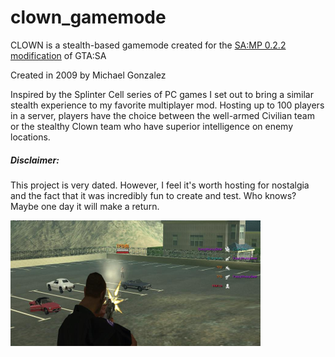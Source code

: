 # clown_gamemode
CLOWN is a stealth-based gamemode created for the [SA:MP 0.2.2 modification](http://sa-mp.com/) of GTA:SA

Created in 2009 by Michael Gonzalez

Inspired by the Splinter Cell series of PC games I set out to bring a similar stealth experience to my favorite multiplayer mod. Hosting up to 100 players in a server, players have the choice between the well-armed Civilian team or the stealthy Clown team who have superior intelligence on enemy locations.

##### Disclaimer: 

This project is very dated. However, I feel it's worth hosting for nostalgia and the fact that it was incredibly fun to create and test. Who knows? Maybe one day it will make a return.

![Gameplay](/samp.png?raw=true "Gameplay")
